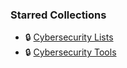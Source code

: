 ### Starred Collections
- 🔒 [Cybersecurity Lists](https://github.com/stars/RabbitAtHope/lists/cybersecurity-lists)
- 🔒 [Cybersecurity Tools](https://github.com/stars/RabbitAtHope/lists/cybersecurity-tools)
